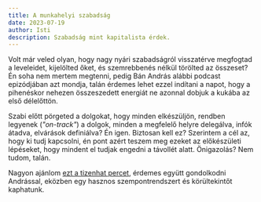 ```yaml
---
title: A munkahelyi szabadság
date: 2023-07-19
author: Isti
description: Szabadság mint kapitalista érdek.
---
```

Volt már veled olyan, hogy nagy nyári szabadságról visszatérve megfogtad a leveleidet, kijelölted őket, és szemrebbenés nélkül törölted az összeset? Én soha nem mertem megtenni, pedig Bán András alábbi podcast epizódjában azt mondja, talán érdemes lehet ezzel indítani a napot, hogy a pihenéskor nehezen összeszedett energiát ne azonnal dobjuk a kukába az első délelőttön.

Szabi előtt pörgeted a dolgokat, hogy minden elkészüljön, rendben legyenek (*"on-track"*) a dolgok, minden a megfelelő helyre delegálva, infók átadva, elvárások definiálva? Én igen. Biztosan kell ez? Szerintem a cél az, hogy ki tudj kapcsolni, én pont azért teszem meg ezeket az előkészületi lépéseket, hogy mindent el tudjak engedni a távollét alatt. Önigazolás? Nem tudom, talán.

Nagyon ajánlom [ezt a tizenhat percet](https://open.spotify.com/episode/5ysUehrdk5wHX1nkV0tNKO?si=272a45f29c9646dd), érdemes együtt gondolkodni Andrással, eközben egy hasznos szempontrendszert és körültekintőt kaphatunk.
